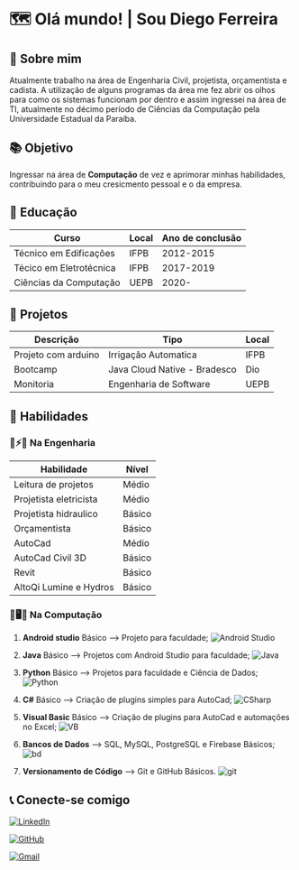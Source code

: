 # 🗺️ Olá mundo! | Sou Diego Ferreira

## 🙋 Sobre mim

Atualmente trabalho na área de Engenharia Civil, projetista, orçamentista e cadista. A utilização de alguns programas da área me fez abrir os olhos para como os sistemas funcionam por dentro e assim ingressei na área de TI, atualmente no décimo período de Ciências da Computação pela Universidade Estadual da Paraíba.

## 📚 Objetivo
Ingressar na área de **Computação** de vez e aprimorar minhas habilidades, contribuindo para o meu cresicmento pessoal e o da empresa. 

## 🎒 Educação
| Curso | Local | Ano de conclusão |
|-------|-------|------------------|
|Técnico em Edificações|IFPB|2012-2015|
|Técico em Eletrotécnica|IFPB|2017-2019|
|Ciências da Computação|UEPB|2020-|

## 📖 Projetos
| Descrição | Tipo | Local |
|-----------|------|----------|
|Projeto com arduino|Irrigação Automatica|IFPB|
|Bootcamp|Java Cloud Native - Bradesco|Dio|
|Monitoria|Engenharia de Software|UEPB|

## 📝 Habilidades
### 👷⚡📐 Na Engenharia
| Habilidade | Nível |
|------------|-------|
|Leitura de projetos|Médio|
|Projetista eletricista|Médio|
|Projetista hidraulico|Básico|
|Orçamentista|Básico|
|AutoCad|Médio|
|AutoCad Civil 3D|Básico|
|Revit|Básico|
|AltoQi Lumine e Hydros|Básico|

### 🚀🖥️💾 Na Computação

1. **Android studio** Básico --> Projeto para faculdade;
![Android Studio](https://img.icons8.com/?size=100&id=04OFrkjznvcd&format=png&color=000000)

2. **Java** Básico --> Projetos com Android Studio para faculdade;
![Java](https://img.icons8.com/?size=100&id=5OD485koNIrb&format=png&color=000000)

3. **Python** Básico --> Projetos para faculdade e Ciência de Dados;
![Python](https://img.icons8.com/?size=100&id=121464&format=png&color=000000)

4. **C#** Básico --> Criação de plugins simples para AutoCad;
![CSharp](https://img.icons8.com/?size=100&id=Fycm8TUhWmFU&format=png&color=000000)

5. **Visual Basic** Básico --> Criação de plugins para AutoCad e automações no Excel;
![VB](https://img.icons8.com/?size=100&id=v05jsvW3RprR&format=png&color=000000)

6. **Bancos de Dados** --> SQL, MySQL, PostgreSQL e Firebase Básicos;
![bd](https://img.icons8.com/?size=100&id=NFQusZJ4neki&format=png&color=000000)

7. **Versionamento de Código** --> Git e GitHub Básicos.
![git](https://img.icons8.com/?size=100&id=63777&format=png&color=000000)

## 📞 Conecte-se comigo
[![LinkedIn](https://img.shields.io/badge/LinkedIn-0077B5?style=for-the-badge&logo=linkedin&logoColor=white)](https://www.linkedin.com/in/jos%C3%A9-diego-ferreira-da-silva-ab38a719b/)

[![GitHub](https://img.shields.io/badge/GitHub-100000?style=for-the-badge&logo=github&logoColor=white)](https://github.com/DiegoFerreira1)

[![Gmail](https://img.shields.io/badge/Gmail-333333?style=for-the-badge&logo=gmail&logoColor=red)](mailto:diego19913011@gmail.com)